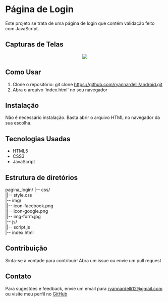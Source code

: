 # Página de Login
Este projeto se trata de uma página de login que contém validação feito com JavaScript.

## Capturas de Telas

<p align="center">
  <img src="https://github.com/ryannardelli/pagina_login/assets/124520379/2a849375-0795-4758-aa37-bebc4f9d88ef">
</p>

## Como Usar

1. Clone o repositório: git clone https://github.com/ryannardelli/android.git
2. Abra o arquivo 'index.html' no seu navegador

## Instalação

Não é necessário instalação. Basta abrir o arquivo HTML no navegador da sua escolha.

## Tecnologias Usadas

- HTML5
- CSS3
- JavaScript

## Estrutura de diretórios

pagina_login/
|-- css/ <br>
||-- style.css <br>
|-- img/ <br>
||-- icon-facebook.png <br>
||-- icon-google.png <br>
||-- img-form.jpg <br>
|-- js/ <br>
||-- script.js <br>
|-- index.html <br>

## Contribuição

Sinta-se à vontade para contribuir! Abra um issue ou envie um pull request

## Contato

Para sugestões e feedback, envie um email para [ryannardelli12@gmail.com](mailto:ryannardelli12@gmail.com) ou visite meu perfil no [GitHub](https://github.com/ryannardelli)
